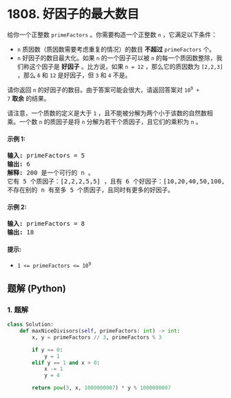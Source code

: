 # 1808. 好因子的最大数目
给你一个正整数 `primeFactors` 。你需要构造一个正整数 `n` ，它满足以下条件：
* `n` 质因数（质因数需要考虑重复的情况）的数目 **不超过** `primeFactors` 个。
* `n` 好因子的数目最大化。如果 `n` 的一个因子可以被 `n` 的每一个质因数整除，我们称这个因子是 **好因子** 。比方说，如果 `n = 12` ，那么它的质因数为 `[2,2,3]` ，那么 `6` 和 `12` 是好因子，但 `3` 和 `4` 不是。

请你返回 `n` 的好因子的数目。由于答案可能会很大，请返回答案对 <code>10<sup>9</sup> + 7</code> **取余** 的结果。

请注意，一个质数的定义是大于 `1` ，且不能被分解为两个小于该数的自然数相乘。一个数 `n` 的质因子是将 `n` 分解为若干个质因子，且它们的乘积为 `n` 。

#### 示例 1:
<pre>
<strong>输入:</strong> primeFactors = 5
<strong>输出:</strong> 6
<strong>解释:</strong> 200 是一个可行的 n 。
它有 5 个质因子：[2,2,2,5,5] ，且有 6 个好因子：[10,20,40,50,100,200] 。
不存在别的 n 有至多 5 个质因子，且同时有更多的好因子。
</pre>

#### 示例 2:
<pre>
<strong>输入:</strong> primeFactors = 8
<strong>输出:</strong> 18
</pre>

#### 提示:
* <code>1 <= primeFactors <= 10<sup>9</sup></code>

## 题解 (Python)

### 1. 题解
```Python
class Solution:
    def maxNiceDivisors(self, primeFactors: int) -> int:
        x, y = primeFactors // 3, primeFactors % 3

        if y == 0:
            y = 1
        elif y == 1 and x > 0:
            x -= 1
            y = 4

        return pow(3, x, 1000000007) * y % 1000000007
```
